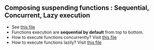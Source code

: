 ## Composing suspending functions : Sequential, Concurrent, Lazy execution

- See [this file](/Chapter%204/sequential.kt)
- Functions execution are **sequential by default** from top to bottom.
- How to execute functions concurrently? Visit [this file](/Chapter%204/concurrent.kt)
- How to execute functions lazily? Visit [this file]()
